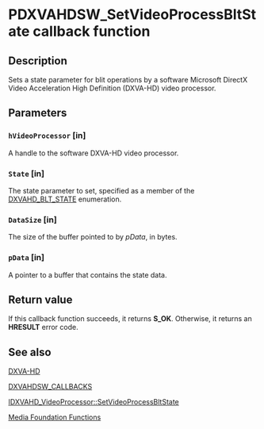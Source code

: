 # PDXVAHDSW_SetVideoProcessBltState callback function

## Description

Sets a state parameter for blit operations by a software Microsoft DirectX Video Acceleration High Definition (DXVA-HD) video processor.

## Parameters

### `hVideoProcessor` [in]

A handle to the software DXVA-HD video processor.

### `State` [in]

The state parameter to set, specified as a member of the [DXVAHD_BLT_STATE](https://learn.microsoft.com/windows/desktop/api/dxvahd/ne-dxvahd-dxvahd_blt_state) enumeration.

### `DataSize` [in]

The size of the buffer pointed to by *pData*, in bytes.

### `pData` [in]

A pointer to a buffer that contains the state data.

## Return value

If this callback function succeeds, it returns **S_OK**. Otherwise, it returns an **HRESULT** error code.

## See also

[DXVA-HD](https://learn.microsoft.com/windows/desktop/medfound/dxva-hd)

[DXVAHDSW_CALLBACKS](https://learn.microsoft.com/windows/desktop/api/dxvahd/ns-dxvahd-dxvahdsw_callbacks)

[IDXVAHD_VideoProcessor::SetVideoProcessBltState](https://learn.microsoft.com/windows/desktop/api/dxvahd/nf-dxvahd-idxvahd_videoprocessor-setvideoprocessbltstate)

[Media Foundation Functions](https://learn.microsoft.com/windows/desktop/medfound/media-foundation-functions)